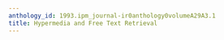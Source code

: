 ```yaml
---
anthology_id: 1993.ipm_journal-ir0anthology0volumeA29A3.1
title: Hypermedia and Free Text Retrieval
---
```

